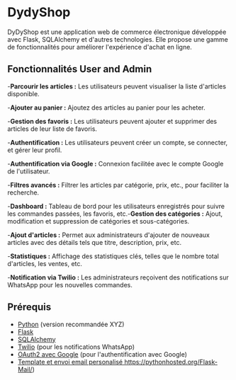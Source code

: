 # DydyShop

DyDyShop est une application web de commerce électronique développée avec Flask, SQLAlchemy et d'autres technologies. Elle propose une gamme de fonctionnalités pour améliorer l'expérience d'achat en ligne.

## Fonctionnalités User and Admin

-**Parcourir les articles :** Les utilisateurs peuvent visualiser la liste d'articles disponible.

-**Ajouter au panier :** Ajoutez des articles au panier pour les acheter.

-**Gestion des favoris :** Les utilisateurs peuvent ajouter et supprimer des articles de leur liste de favoris.

-**Authentification :** Les utilisateurs peuvent créer un compte, se connecter, et gérer leur profil.

-**Authentification via Google :** Connexion facilitée avec le compte Google de l'utilisateur.

-**Filtres avancés :** Filtrer les articles par catégorie, prix, etc., pour faciliter la recherche.

-**Dashboard :** Tableau de bord pour les utilisateurs enregistrés pour suivre les commandes passées, les favoris, etc.-**Gestion des catégories :** Ajout, modification et suppression de catégories et sous-catégories.

-**Ajout d'articles :** Permet aux administrateurs d'ajouter de nouveaux articles avec des détails tels que titre, description, prix, etc.

-**Statistiques :** Affichage des statistiques clés, telles que le nombre total d'articles, les ventes, etc.

-**Notification via Twilio :** Les administrateurs reçoivent des notifications sur WhatsApp pour les nouvelles commandes.

## Prérequis

- [Python](https://www.python.org/) (version recommandée XYZ)
- [Flask](https://flask.palletsprojects.com/en/2.1.x/)
- [SQLAlchemy](https://www.sqlalchemy.org/)
- [Twilio](https://www.twilio.com/) (pour les notifications WhatsApp)
- [OAuth2 avec Google](https://developers.google.com/identity/protocols/oauth2) (pour l'authentification avec Google)
- [Template et envoi email personalisé ](https://pythonhosted.org/Flask-Mail/)https://pythonhosted.org/Flask-Mail/) 
